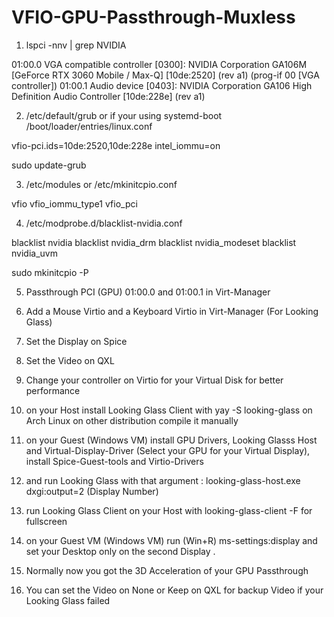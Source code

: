 # VFIO-GPU-Passthrough-Muxless

1. lspci -nnv | grep NVIDIA

01:00.0 VGA compatible controller [0300]: NVIDIA Corporation GA106M [GeForce RTX 3060 Mobile / Max-Q] [10de:2520] (rev a1) (prog-if 00 [VGA controller])
01:00.1 Audio device [0403]: NVIDIA Corporation GA106 High Definition Audio Controller [10de:228e] (rev a1)

2. /etc/default/grub or if your using systemd-boot /boot/loader/entries/linux.conf

vfio-pci.ids=10de:2520,10de:228e intel_iommu=on

sudo update-grub

3. /etc/modules or /etc/mkinitcpio.conf 

vfio
vfio_iommu_type1
vfio_pci

4. /etc/modprobe.d/blacklist-nvidia.conf

blacklist nvidia
blacklist nvidia_drm
blacklist nvidia_modeset
blacklist nvidia_uvm

sudo mkinitcpio -P 

5. Passthrough PCI (GPU) 01:00.0 and 01:00.1 in Virt-Manager

6. Add a Mouse Virtio and a Keyboard Virtio in Virt-Manager (For Looking Glass)

7. Set the Display on Spice

8. Set the Video on QXL 

9. Change your controller on Virtio for your Virtual Disk for better performance  

10. on your Host install Looking Glass Client with yay -S looking-glass on Arch Linux on other distribution compile it manually 

11. on your Guest (Windows VM) install GPU Drivers, Looking Glasss Host and Virtual-Display-Driver (Select your GPU for your Virtual Display), install Spice-Guest-tools and Virtio-Drivers

12. and run Looking Glass with that argument : looking-glass-host.exe dxgi:output=2 (Display Number)

13. run Looking Glass Client on your Host with looking-glass-client -F for fullscreen

14. on your Guest VM (Windows VM) run (Win+R) ms-settings:display and set your Desktop only on the second Display .

15. Normally now you got the 3D Acceleration of your GPU Passthrough

16. You can set the Video on None or Keep on QXL for backup Video if your Looking Glass failed

























